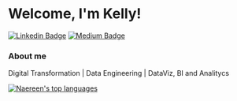 # Welcome, I'm Kelly!

[![Linkedin Badge](https://img.shields.io/badge/LinkedIn-0077B5?style=for-the-badge&logo=linkedin&logoColor=white&link=https://www.linkedin.com/in/kedecastro/)](https://www.linkedin.com/in/castrokelly/)
[![Medium Badge](https://img.shields.io/badge/Medium-12100E?style=for-the-badge&logo=medium&logoColor=white&link=https://medium.com/@kellydecastro)](https://kellydecastro.medium.com/)

### About me

Digital Transformation | Data Engineering | DataViz, BI and Analitycs

[![Naereen's top languages](https://github-readme-stats.vercel.app/api/top-langs/?username=castrokelly&layout=compact&langs_count=7&theme=dracula)](https://github.com/kedecastro/github-readme-stats)
